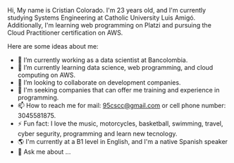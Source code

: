 Hi, My name is Cristian Colorado. I'm 23 years old, and I'm currently studying Systems Engineering at Catholic University Luis Amigó. Additionally, I'm learning web programming on Platzi and pursuing the Cloud Practitioner certification on AWS.

Here are some ideas about me:

- 🔭 I’m currently working as a data scientist at Bancolombia.
- 🌱 I’m currently learning data science, web programming, and cloud computing on AWS.
- 👯 I’m looking to collaborate on development companies.
- 🤔 I'm seeking companies that can offer me training and experience in programming.
- 📫 How to reach me for mail: 95cscc@gmail.com or cell phone number: 3045581875.
- ⚡ Fun fact: I love the music, motorcycles, basketball, swimming, travel, cyber segurity, programming and learn new tecnology.
- 🌎 I'm currently at a B1 level in English, and I'm a native Spanish speaker
- 💬 Ask me about ...
